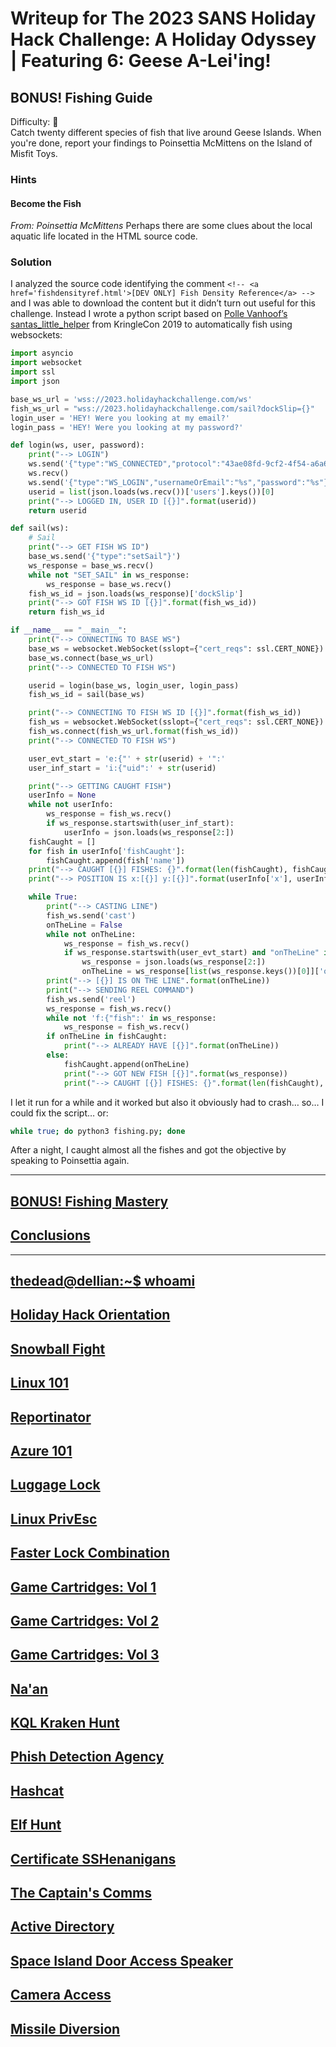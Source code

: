 # Writeup for The 2023 SANS Holiday Hack Challenge: A Holiday Odyssey \| Featuring 6: Geese A-Lei'ing!
## BONUS! Fishing Guide
Difficulty: :christmas_tree:  
Catch twenty different species of fish that live around Geese Islands. When you're done, report your findings to Poinsettia McMittens on the Island of Misfit Toys.

### Hints
#### Become the Fish
*From: Poinsettia McMittens*
Perhaps there are some clues about the local aquatic life located in the HTML source code.

### Solution
I analyzed the source code identifying the comment `<!-- <a href='fishdensityref.html'>[DEV ONLY] Fish Density Reference</a> -->` and I was able to download the content but it didn’t turn out useful for this challenge. Instead I wrote a python script based on [Polle Vanhoof’s santas_little_helper](https://github.com/pollev/santas_little_helper) from KringleCon 2019 to automatically fish using websockets:
```python
import asyncio
import websocket
import ssl
import json

base_ws_url = 'wss://2023.holidayhackchallenge.com/ws'
fish_ws_url = "wss://2023.holidayhackchallenge.com/sail?dockSlip={}"
login_user = 'HEY! Were you looking at my email?'
login_pass = 'HEY! Were you looking at my password?'

def login(ws, user, password):
    print("--> LOGIN")
    ws.send('{"type":"WS_CONNECTED","protocol":"43ae08fd-9cf2-4f54-a6a6-8454aef59581"}')
    ws.recv()
    ws.send('{"type":"WS_LOGIN","usernameOrEmail":"%s","password":"%s"}' % (login_user, login_pass))
    userid = list(json.loads(ws.recv())['users'].keys())[0]
    print("--> LOGGED IN, USER ID [{}]".format(userid))
    return userid

def sail(ws):
    # Sail
    print("--> GET FISH WS ID")
    base_ws.send('{"type":"setSail"}')
    ws_response = base_ws.recv()
    while not "SET_SAIL" in ws_response:
        ws_response = base_ws.recv()
    fish_ws_id = json.loads(ws_response)['dockSlip']
    print("--> GOT FISH WS ID [{}]".format(fish_ws_id))
    return fish_ws_id

if __name__ == "__main__":
    print("--> CONNECTING TO BASE WS")
    base_ws = websocket.WebSocket(sslopt={"cert_reqs": ssl.CERT_NONE})
    base_ws.connect(base_ws_url)
    print("--> CONNECTED TO FISH WS")

    userid = login(base_ws, login_user, login_pass)
    fish_ws_id = sail(base_ws)

    print("--> CONNECTING TO FISH WS ID [{}]".format(fish_ws_id))
    fish_ws = websocket.WebSocket(sslopt={"cert_reqs": ssl.CERT_NONE})
    fish_ws.connect(fish_ws_url.format(fish_ws_id))
    print("--> CONNECTED TO FISH WS")

    user_evt_start = 'e:{"' + str(userid) + '":'
    user_inf_start = 'i:{"uid":' + str(userid)

    print("--> GETTING CAUGHT FISH")
    userInfo = None
    while not userInfo:
        ws_response = fish_ws.recv()
        if ws_response.startswith(user_inf_start):
            userInfo = json.loads(ws_response[2:])
    fishCaught = []
    for fish in userInfo['fishCaught']:
        fishCaught.append(fish['name'])
    print("--> CAUGHT [{}] FISHES: {}".format(len(fishCaught), fishCaught))
    print("--> POSITION IS x:[{}] y:[{}]".format(userInfo['x'], userInfo['y']))

    while True:
        print("--> CASTING LINE")
        fish_ws.send('cast')
        onTheLine = False
        while not onTheLine:
            ws_response = fish_ws.recv()
            if ws_response.startswith(user_evt_start) and "onTheLine" in ws_response:
                ws_response = json.loads(ws_response[2:])
                onTheLine = ws_response[list(ws_response.keys())[0]]['onTheLine']
        print("--> [{}] IS ON THE LINE".format(onTheLine))
        print("--> SENDING REEL COMMAND")
        fish_ws.send('reel')
        ws_response = fish_ws.recv()
        while not 'f:{"fish":' in ws_response:
            ws_response = fish_ws.recv()
        if onTheLine in fishCaught:
            print("--> ALREADY HAVE [{}]".format(onTheLine))
        else:
            fishCaught.append(onTheLine)
            print("--> GOT NEW FISH [{}]".format(ws_response))
            print("--> CAUGHT [{}] FISHES: {}".format(len(fishCaught), fishCaught))
```

I let it run for a while and it worked but also it obviously had to crash… so… I could fix the script… or:
```bash
while true; do python3 fishing.py; done
```

After a night, I caught almost all the fishes and got the objective by speaking to Poinsettia again.


---
## [BONUS! Fishing Mastery](/24%20-%20BONUS%21%20Fishing%20Mastery/README.md)
## [Conclusions](/README.md#conclusions)
---
## [thedead@dellian:~$ whoami](/README.md#thedeaddellian-whoami)
## [Holiday Hack Orientation](/01%20-%20Holiday%20Hack%20Orientation/README.md)
## [Snowball Fight](/02%20-%20Snowball%20Fight/README.md)
## [Linux 101](/03%20-%20Linux%20101/README.md)
## [Reportinator](/04%20-%20Reportinator/README.md)
## [Azure 101](/05%20-%20Azure%20101/README.md)
## [Luggage Lock](/06%20-%20Luggage%20Lock/README.md)
## [Linux PrivEsc](/07%20-%20Linux%20PrivEsc/README.md)
## [Faster Lock Combination](/08%20-%20Faster%20Lock%20Combination/README.md)
## [Game Cartridges: Vol 1](/09%20-%20Game%20Cartridges%3A%20Vol%201/README.md)
## [Game Cartridges: Vol 2](/10%20-%20Game%20Cartridges%3A%20Vol%202/README.md)
## [Game Cartridges: Vol 3](/11%20-%20Game%20Cartridges%3A%20Vol%203/README.md)
## [Na'an](/12%20-%20Na%27an/README.md)
## [KQL Kraken Hunt](/13%20-%20KQL%20Kraken%20Hunt/README.md)
## [Phish Detection Agency](/14%20-%20Phish%20Detection%20Agency/README.md)
## [Hashcat](/15%20-%20Hashcat/README.md)
## [Elf Hunt](/16%20-%20Elf%20Hunt/README.md)
## [Certificate SSHenanigans](/17%20-%20Certificate%20SSHenanigans/README.md)
## [The Captain's Comms](/18%20-%20The%20Captain%27s%20Comms/README.md)
## [Active Directory](/19%20-%20Active%20Directory/README.md)
## [Space Island Door Access Speaker](/20%20-%20Space%20Island%20Door%20Access%20Speaker/README.md)
## [Camera Access](/21%20-%20Camera%20Access/README.md)
## [Missile Diversion](/22%20-%20Missile%20Diversion/README.md)